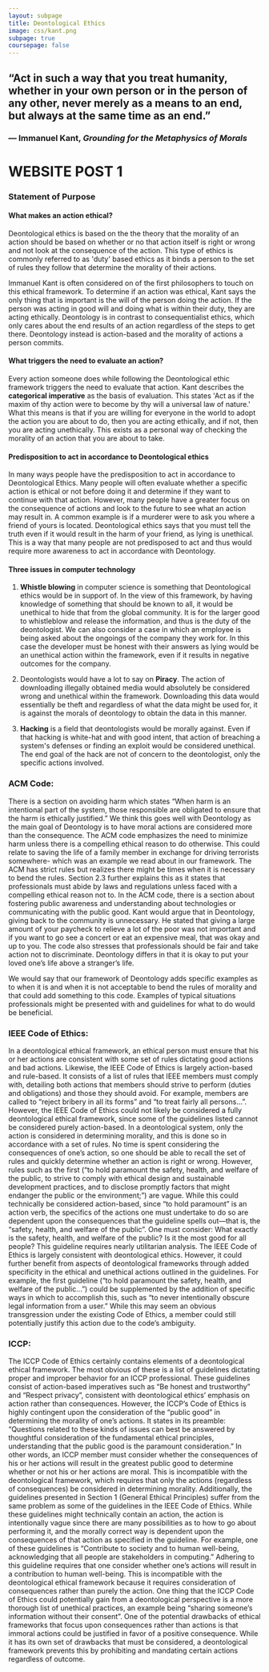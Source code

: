 ```yaml
---
layout: subpage
title: Deontological Ethics
image: css/kant.png
subpage: true
coursepage: false
---
```


## “Act in such a way that you treat humanity, whether in your own person or in the person of any other, never merely as a means to an end, but always at the same time as an end.”
### ― Immanuel Kant, *Grounding for the Metaphysics of Morals*



# WEBSITE POST 1
### Statement of Purpose
#### What makes an action ethical?
Deontological ethics is based on the the theory that the morality of an action should be based on whether or no that action itself is right or wrong and not look at the consequence of the action. This type of ethics is commonly referred to as 'duty' based ethics as it binds a person to the set of rules they follow that determine the morality of their actions.

Immanuel Kant is often considered on of the first philosophers to touch on this ethical framework. To determine if an action was ethical, Kant says the only thing that is important is the will of the person doing the action. If the person was acting in good will and doing what is within their duty, they are acting ethically. Deontology is in contrast to consequentialist ethics, which only cares about the end results of an action regardless of the steps to get there. Deontology instead is action-based and the morality of actions a person commits.

#### What triggers the need to evaluate an action?
Every action someone does while following the Deontological ethic framework triggers the need to evaluate that action. Kant describes the **categorical imperative** as the basis of evaluation. This states 'Act as if the maxim of thy action were to become by thy will a universal law of nature.' What this means is that if you are willing for everyone in the world to adopt the action you are about to do, then you are acting ethically, and if not, then you are acting unethically. This exists as a personal way of checking the morality of an action that you are about to take.

#### Predisposition to act in accordance to Deontological ethics
In many ways people have the predisposition to act in accordance to Deontological Ethics. Many people will often evaluate whether a specific action is ethical or not before doing it and determine if they want to continue with that action. However, many people have a greater focus on the consequence of actions and look to the future to see what an action may result in. A common example is if a murderer were to ask you where a friend of yours is located. Deontological ethics says that you must tell the truth even if it would result in the harm of your friend, as lying is unethical. This is a way that many people are not predisposed to act and thus would require more awareness to act in accordance with Deontology.

#### Three issues in computer technology
1. **Whistle blowing** in computer science is something that Deontological ethics would be in support of. In the view of this framework, by having knowledge of something that should be known to all, it would be unethical to hide that from the global community. It is for the larger good to whistleblow and release the information, and thus is the duty of the deontologist. We can also consider a case in which an employee is being asked about the ongoings of the company they work for. In this case the developer must be honest with their answers as lying would be an unethical action within the framework, even if it results in negative outcomes for the company.

2. Deontologists would have a lot to say on  **Piracy**. The action of downloading illegally obtained media would absolutely be considered wrong and unethical within the framework. Downloading this data would essentially be theft and regardless of what the data might be used for, it is against the morals of deontology to obtain the data in this manner.

3. **Hacking** is a field that deontologists would be morally against. Even if that hacking is white-hat and with good intent, that action of breaching a system's defenses or finding an exploit would be considered unethical. The end goal of the hack are not of concern to the deontologist, only the specific actions involved.



### ACM Code:
There is a section on avoiding harm which states “When harm is an intentional part of the system, those responsible are obligated to ensure that the harm is ethically justified.” We think this goes well with Deontology as the main goal of Deontology is to have moral actions are considered more than the consequence. The ACM code emphasizes the need to minimize harm unless there is a compelling ethical reason to do otherwise. This could relate to saving the life of a family member in exchange for driving terrorists somewhere- which was an example we read about in our framework. The ACM has strict rules but realizes there might be times when it is necessary to bend the rules. Section 2.3 further explains this as it states that professionals must abide by laws and regulations unless faced with a compelling ethical reason not to.
In the ACM code, there is a section about fostering public awareness and understanding about technologies or communicating with the public good. Kant would argue that in Deontology, giving back to the community is unnecessary. He stated that giving a large amount of your paycheck to relieve a lot of the poor was not important and if you want to go see a concert or eat an expensive meal, that was okay and up to you. The code also stresses that professionals should be fair and take action not to discriminate. Deontology differs in that it is okay to put your loved one’s life above a stranger’s life. 

We would say that our framework of Deontology adds specific examples as to when it is and when it is not acceptable to bend the rules of morality and that could add something to this code. Examples of typical situations professionals might be presented with and guidelines for what to do would be beneficial.

### IEEE Code of Ethics:
In a deontological ethical framework, an ethical person must ensure that his or her actions are consistent with some set of rules dictating good actions and bad actions. Likewise, the IEEE Code of Ethics is largely action-based and rule-based. It consists of a list of rules that IEEE members must comply with, detailing both actions that members should strive to perform (duties and obligations) and those they should avoid. For example, members are called to “reject bribery in all its forms” and “to treat fairly all persons…”.
However, the IEEE Code of Ethics could not likely be considered a fully deontological ethical framework, since some of the guidelines listed cannot be considered purely action-based. In a deontological system, only the action is considered in determining morality, and this is done so in accordance with a set of rules. No time is spent considering the consequences of one’s action, so one should be able to recall the set of rules and quickly determine whether an action is right or wrong. However, rules such as the first (“to hold paramount the safety, health, and welfare of the public, to strive to comply with ethical design and sustainable development practices, and to disclose promptly factors that might endanger the public or the environment;”) are vague. While this could technically be considered action-based, since “to hold paramount” is an action verb, the specifics of the actions one must undertake to do so are dependent upon the consequences that the guideline spells out—that is, the “safety, health, and welfare of the public”. One must consider: What exactly is the safety, health, and welfare of the public? Is it the most good for all people? This guideline requires nearly utilitarian analysis.
	The IEEE Code of Ethics is largely consistent with deontological ethics. However, it could further benefit from aspects of deontological frameworks through added specificity in the ethical and unethical actions outlined in the guidelines. For example, the first guideline (“to hold paramount the safety, health, and welfare of the public…”) could be supplemented by the addition of specific ways in which to accomplish this, such as “to never intentionally obscure legal information from a user.” While this may seem an obvious transgression under the existing Code of Ethics, a member could still potentially justify this action due to the code’s ambiguity.

### ICCP:
The ICCP Code of Ethics certainly contains elements of a deontological ethical framework. The most obvious of these is a list of guidelines dictating proper and improper behavior for an ICCP professional. These guidelines consist of action-based imperatives such as “Be honest and trustworthy” and “Respect privacy”, consistent with deontological ethics’ emphasis on action rather than consequences.
	However, the ICCP’s Code of Ethics is highly contingent upon the consideration of the “public good” in determining the morality of one’s actions. It states in its preamble: “Questions related to these kinds of issues can best be answered by thoughtful consideration of the fundamental ethical principles, understanding that the public good is the paramount consideration.” In other words, an ICCP member must consider whether the consequences of his or her actions will result in the greatest public good to determine whether or not his or her actions are moral. This is incompatible with the deontological framework, which requires that only the actions (regardless of consequences) be considered in determining morality. Additionally, the guidelines presented in Section 1 (General Ethical Principles) suffer from the same problem as some of the guidelines in the IEEE Code of Ethics. While these guidelines might technically contain an action, the action is intentionally vague since there are many possibilities as to how to go about performing it, and the morally correct way is dependent upon the consequences of that action as specified in the guideline. For example, one of these guidelines is “Contribute to society and to human well-being, acknowledging that all people are stakeholders in computing.” Adhering to this guideline requires that one consider whether one’s actions will result in a contribution to human well-being. This is incompatible with the deontological ethical framework because it requires consideration of consequences rather than purely the action.
	One thing that the ICCP Code of Ethics could potentially gain from a deontological perspective is a more thorough list of unethical practices, an example being “sharing someone’s information without their consent”. One of the potential drawbacks of ethical frameworks that focus upon consequences rather than actions is that immoral actions could be justified in favor of a positive consequence. While it has its own set of drawbacks that must be considered, a deontological framework prevents this by prohibiting and mandating certain actions regardless of outcome.

